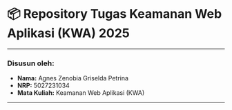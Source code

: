 # 📦 Repository Tugas Keamanan Web Aplikasi (KWA) 2025

---

### Disusun oleh:
- **Nama:** Agnes Zenobia Griselda Petrina
- **NRP:** 5027231034
- **Mata Kuliah:** Keamanan Web Aplikasi (KWA)
  
---

